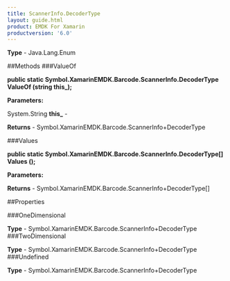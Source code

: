 ```yaml
---
title: ScannerInfo.DecoderType
layout: guide.html
product: EMDK For Xamarin 
productversion: '6.0' 
---
```


    

**Type** - Java.Lang.Enum

##Methods
###ValueOf

**public static Symbol.XamarinEMDK.Barcode.ScannerInfo.DecoderType ValueOf (string this_);**


        

**Parameters:**

System.String **this_**  - 
        

**Returns** - Symbol.XamarinEMDK.Barcode.ScannerInfo+DecoderType

###Values

**public static Symbol.XamarinEMDK.Barcode.ScannerInfo.DecoderType[] Values ();**


        

**Parameters:**

**Returns** - Symbol.XamarinEMDK.Barcode.ScannerInfo+DecoderType[]

##Properties

###OneDimensional

        

**Type** - Symbol.XamarinEMDK.Barcode.ScannerInfo+DecoderType
###TwoDimensional

        

**Type** - Symbol.XamarinEMDK.Barcode.ScannerInfo+DecoderType
###Undefined

        

**Type** - Symbol.XamarinEMDK.Barcode.ScannerInfo+DecoderType
